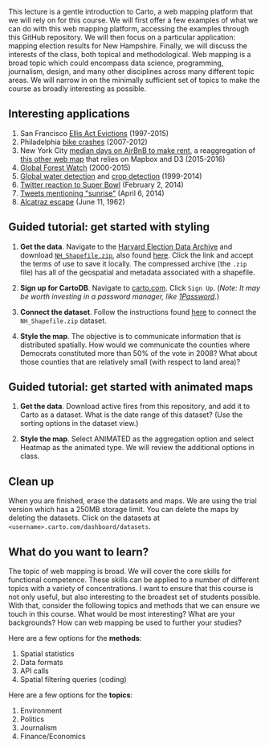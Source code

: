 This lecture is a gentle introduction to Carto, a web mapping platform that we will rely on for this course.  We will first offer a few examples of what we can do with this web mapping platform, accessing the examples through this GitHub repository.  We will then focus on a particular application: mapping election results for New Hampshire.  Finally, we will discuss the interests of the class, both topical and methodological.  Web mapping is a broad topic which could encompass data science, programming, journalism, design, and many other disciplines across many different topic areas.  We will narrow in on the minimally sufficient set of topics to make the course as broadly interesting as possible.

## Interesting applications

1. San Francisco [Ellis Act Evictions](http://www.antievictionmappingproject.net/ellis.html) (1997-2015)
2. Philadelphia [bike crashes](http://azavea.cartodb.com/viz/16ea1d8e-2481-11e3-aabf-3085a9a956e8/embed_map) (2007-2012)
3. New York City [median days on AirBnB to make rent](https://observatory.cartodb.com/viz/b2cb3416-dbdd-11e5-bbb3-0ea31932ec1d/embed_map), a reaggregation of [this other web map](http://insideairbnb.com/new-york-city/index.html) that relies on Mapbox and D3 (2015-2016)
4. [Global Forest Watch](http://www.globalforestwatch.org) (2000-2015)
5. [Global water detection](http://water.earthgenome.org) and [crop detection](http://danhammer.github.io/crop-website) (1999-2014)
6. [Twitter reaction to Super Bowl](http://srogers.cartodb.com/viz/1b9b0670-8d15-11e3-8ddf-0edd25b1ac90/embed_map) (February 2, 2014)
7. [Tweets mentioning "sunrise"](http://cartodb.s3.amazonaws.com/static_vizz/sunrise.html?title=true&description=true) (April 6, 2014)
8. [Alcatraz escape](https://siggyf.cartodb.com/viz/a3f7aec6-788b-11e4-a565-0e853d047bba/embed_map) (June 11, 1962)

## Guided tutorial: get started with styling

1. **Get the data**.  Navigate to the [Harvard Election Data Archive](https://dataverse.harvard.edu/dataverse/eda) and download [`NH_Shapefile.zip`](https://dl.dropboxusercontent.com/u/5365589/NH_Shapefile.zip), also found [here](https://dataverse.harvard.edu/dataset.xhtml?persistentId=hdl:1902.1/16219).  Click the link and accept the terms of use to save it locally.  The compressed archive (the `.zip` file) has all of the geospatial and metadata associated with a shapefile.

2. **Sign up for CartoDB**.  Navigate to [carto.com](http://www.carto.com).  Click `Sign Up`. (*Note: It may be worth investing in a password manager, like [1Password](https://agilebits.com/onepassword).*)

3. **Connect the dataset**.  Follow the instructions found [here](http://docs.cartodb.com/cartodb-editor/datasets/#connect-dataset) to connect the `NH_Shapefile.zip` dataset.

4. **Style the map**.  The objective is to communicate information that is distributed spatially.  How would we communicate the counties where Democrats constituted more than 50% of the vote in 2008?  What about those counties that are relatively small (with respect to land area)?  

## Guided tutorial: get started with animated maps

1. **Get the data**.  Download active fires from this repository, and add it to Carto as a dataset.  What is the date range of this dataset?  (Use the sorting options in the dataset view.)

2. **Style the map**.  Select ANIMATED as the aggregation option and select Heatmap as the animated type.  We will review the additional options in class.


## Clean up

When you are finished, erase the datasets and maps.  We are using the trial version which has a 250MB storage limit.  You can delete the maps by deleting the datasets.  Click on the datasets at `<username>.carto.com/dashboard/datasets`.

## What do you want to learn?

The topic of web mapping is broad.  We will cover the core skills for functional competence.  These skills can be applied to a number of different topics with a variety of concentrations.  I want to ensure that this course is not only useful, but also interesting to the broadest set of students possible.  With that, consider the following topics and methods that we can ensure we touch in this course.  What would be most interesting?  What are your backgrounds?  How can web mapping be used to further your studies?

Here are a few options for the **methods**:

1. Spatial statistics
2. Data formats
3. API calls
4. Spatial filtering queries (coding)

Here are a few options for the **topics**:

1. Environment
2. Politics
3. Journalism
4. Finance/Economics


